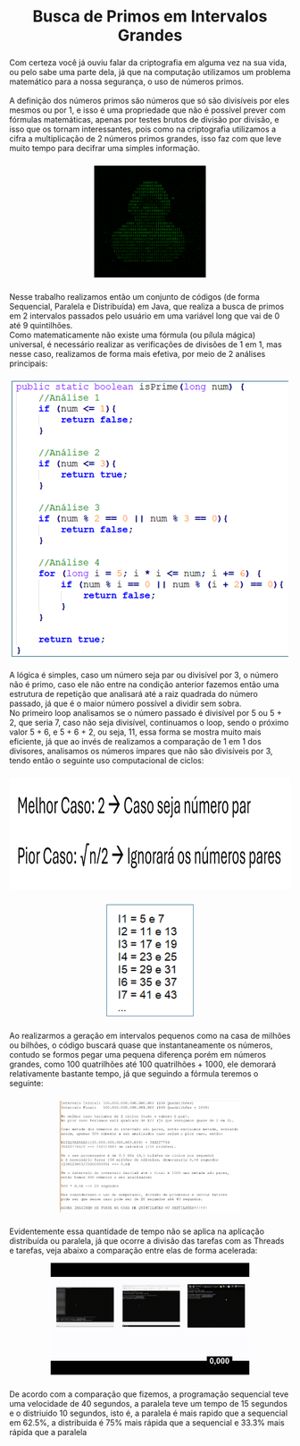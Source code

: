 <h1 align="center">Busca de Primos em Intervalos Grandes</h1>

###

<p align="left">Com certeza você já ouviu falar da criptografia em alguma vez na sua vida, ou pelo sabe uma parte dela, já que na computação utilizamos um problema matemático para a nossa segurança, o uso de números primos.<br><br>A definição dos números primos são números que só são divisíveis por eles mesmos ou por 1, e isso é uma propriedade que não é possível prever com fórmulas matemáticas, apenas por testes brutos de divisão por divisão, e isso que os tornam interessantes, pois como na criptografia utilizamos a cifra a multiplicação de 2 números primos grandes, isso faz com que leve muito tempo para decifrar uma simples informação.</p>

###

<div align="center">
  <img height="200" src="https://raw.githubusercontent.com/Jackoki/trabalho-sistemas-distribuidos/refs/heads/main/images/data.gif"  />
</div>

###

<p align="left">Nesse trabalho realizamos então um conjunto de códigos (de forma Sequencial, Paralela e Distribuída) em Java, que realiza a busca de primos em 2 intervalos passados pelo usuário em uma variável long que vai de 0 até 9 quintilhões.<br>Como matematicamente não existe uma fórmula (ou pílula mágica) universal, é necessário realizar as verificações de divisões de 1 em 1, mas nesse caso, realizamos de forma mais efetiva, por meio de 2 análises principais:</p>

###

<div align="center">
  <img height="500" src="https://raw.githubusercontent.com/Jackoki/trabalho-sistemas-distribuidos/refs/heads/main/images/function.png"  />
</div>


<p align="left">A lógica é simples, caso um número seja par ou divisível por 3, o número não é primo, caso ele não entre na condição anterior fazemos então uma estrutura de repetição que analisará até a raiz quadrada do número passado, já que é o maior número possível a dividir sem sobra. <br>No primeiro loop analisamos se o número passado é divisível por 5 ou 5 + 2, que seria 7, caso não seja divisível, continuamos o loop, sendo o próximo valor 5 + 6, e 5 + 6 + 2, ou seja, 11, essa forma se mostra muito mais eficiente, já que ao invés de realizamos a comparação de 1 em 1 dos divisores, analisamos os números ímpares que não são divisíveis por 3, tendo então o seguinte uso computacional de ciclos:</p>

###

<div align="center">
  <img height="200" src="https://raw.githubusercontent.com/Jackoki/trabalho-sistemas-distribuidos/refs/heads/main/images/f%C3%B3rmula.png"  />
</div>

###

###

<div align="center">
  <img height="200" src="https://raw.githubusercontent.com/Jackoki/trabalho-sistemas-distribuidos/refs/heads/main/images/sequences.png"  />
</div>

###

###

<p align="left">Ao realizarmos a geração em intervalos pequenos como na casa de milhões ou bilhões, o código buscará quase que instantaneamente os números, contudo se formos pegar uma pequena diferença porém em números grandes, como 100 quatrilhões até 100 quatrilhões + 1000, ele demorará relativamente bastante tempo, já que seguindo a fórmula teremos o seguinte:</p>

###

<div align="center">
  <img height="200" src="https://raw.githubusercontent.com/Jackoki/trabalho-sistemas-distribuidos/refs/heads/main/images/anota%C3%A7%C3%B5es.png"  />
</div>

###

<p align="left">Evidentemente essa quantidade de tempo não se aplica na aplicação distribuída ou paralela, já que ocorre a divisão das tarefas com as Threads e tarefas, veja abaixo a comparação entre elas de forma acelerada:</p>

<div align="center">
  <img height="200" src="https://raw.githubusercontent.com/Jackoki/trabalho-sistemas-distribuidos/refs/heads/main/images/comparision.gif"  />
</div>

###

<p align="left">De acordo com a comparação que fizemos, a programação sequencial teve uma velocidade de 40 segundos, a paralela teve um tempo de 15 segundos e o distriuido 10 segundos, isto é, a paralela é mais rapido que a sequencial em 62.5%, a distribuida é 75% mais rápida que a sequencial e 33.3% mais rápida que a paralela</p>


###
